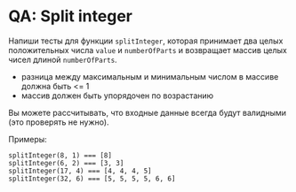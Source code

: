 # QA: Split integer
Напиши тесты для функции `splitInteger`, которая принимает два целых
положительных числа `value` и `numberOfParts` и возвращает массив целых чисел
длиной `numberOfParts`.

- разница между максимальным и минимальным числом в массиве должна быть <= 1
- массив должен быть упорядочен по возрастанию

Вы можете рассчитывать, что входные данные всегда будут валидными (это проверять
не нужно).

Примеры:
```
splitInteger(8, 1) === [8]
splitInteger(6, 2) === [3, 3]
splitInteger(17, 4) === [4, 4, 4, 5]
splitInteger(32, 6) === [5, 5, 5, 5, 6, 6]
```
